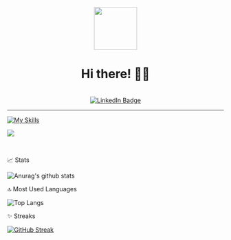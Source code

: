<div id="header" align="center">
  <img src="https://media.giphy.com/media/M9gbBd9nbDrOTu1Mqx/giphy.gif" width="100"/>
  <h1> Hi there! 👋🏻 </h1>
</div>
<br>

<div id="badges" align="center">
  <a href="https://www.linkedin.com/in/andrew-abler-1323132a5/">
    <img src="https://img.shields.io/badge/LinkedIn-blue?style=for-the-badge&logo=linkedin&logoColor=white" alt="LinkedIn Badge"/>
  </a>
</div>

<hr>

[![My Skills](https://skillicons.dev/icons?i=java,javascript,nodejs,html,css,svelte,mongodb,git,github,neovim,vim,discord,figma&theme=dark)](https://skillicons.dev)

![](https://komarev.com/ghpvc/?username=Toshiven&color=blue)

<br>

📈 Stats

![Anurag's github stats](https://github-readme-stats.vercel.app/api?username=Toshiven&show_icons=true&theme=tokyonight)

🔝 Most Used Languages

![Top Langs](https://github-readme-stats.vercel.app/api/top-langs/?username=Toshiven&layout=compact&show_icons=true&theme=tokyonight)

✨ Streaks

[![GitHub Streak](https://streak-stats.demolab.com/?user=Toshiven&theme=tokyonight)](https://git.io/streak-stats)

<!--
**Toshiven/Toshiven** is a ✨ _special_ ✨ repository because its `README.md` (this file) appears on your GitHub profile.

Here are some ideas to get you started:

- 🔭 I’m currently working on ...
- 🌱 I’m currently learning ...
- 👯 I’m looking to collaborate on ...
- 🤔 I’m looking for help with ...
- 💬 Ask me about ...
- 📫 How to reach me: ...
- 😄 Pronouns: ...
- ⚡ Fun fact: ...
-->
